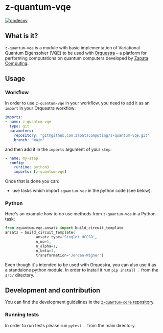 # z-quantum-vqe

[![codecov](https://codecov.io/gh/zapatacomputing/z-quantum-vqe/branch/main/graph/badge.svg?token=XCYDQSBK9V)](https://codecov.io/gh/zapatacomputing/z-quantum-vqe)

## What is it?

`z-quantum-vqe` is a module with basic implementation of Variational Quantum Eigensolver (VQE) to be used with [Orquestra](https://www.orquestra.io) – a platform for performing computations on quantum computers developed by [Zapata Computing](https://www.zapatacomputing.com).

## Usage

### Workflow
In order to use `z-quantum-vqe` in your workflow, you need to add it as an `import` in your Orquestra workflow:

```yaml
imports:
- name: z-quantum-vqe
  type: git
  parameters:
    repository: "git@github.com:zapatacomputing/z-quantum-vqe.git"
    branch: "main"
```

and then add it in the `imports` argument of your `step`:

```yaml
- name: my-step
  config:
    runtime: python3
    imports: [z-quantum-vqe]
```

Once that is done you can:
- use tasks which import `zquantum.vqe` in the python code (see below).

### Python

Here's an example how to do use methods from `z-quantum-vqe` in a Python task:

```python
from zquantum.vqe.ansatz import build_circuit_template
ansatz = build_circuit_template(
              ansatz_type='Singlet UCCSD',
              n_mo=1,
              n_alpha=1,
              n_beta=1,
              transformation='Jordan-Wigner')
```

Even though it's intended to be used with Orquestra, you can also use it as a standalone python module.
In order to install it run `pip install .` from the `src/` directory.


## Development and contribution

You can find the development guidelines in the [`z-quantum-core` repository](https://github.com/zapatacomputing/z-quantum-core).

### Running tests

In order to run tests please run `pytest .` from the main directory.
